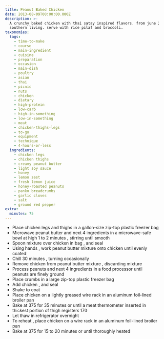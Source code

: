 ```yaml
---
title: Peanut Baked Chicken
date: 2013-08-09T00:00:00.000Z
description: >-
  A crunchy baked chicken with thai satay inspired flavors. from june 2007
  southern living. serve with rice pilaf and broccoli.
taxonomies:
  tags:
    - time-to-make
    - course
    - main-ingredient
    - cuisine
    - preparation
    - occasion
    - main-dish
    - poultry
    - asian
    - thai
    - picnic
    - nuts
    - chicken
    - dietary
    - high-protein
    - low-carb
    - high-in-something
    - low-in-something
    - meat
    - chicken-thighs-legs
    - to-go
    - equipment
    - technique
    - 4-hours-or-less
  ingredients:
    - chicken legs
    - chicken thighs
    - creamy peanut butter
    - light soy sauce
    - honey
    - lemon zest
    - fresh lemon juice
    - honey-roasted peanuts
    - panko breadcrumbs
    - garlic cloves
    - salt
    - ground red pepper
extra:
  minutes: 75
---
```

 - Place chicken legs and thighs in a gallon-size zip-top plastic freezer bag
 - Microwave peanut butter and next 4 ingredients in a microwave-safe bowl at high 1 to 2 minutes , stirring until smooth
 - Spoon mixture over chicken in bag , and seal
 - Using hands , work peanut butter mixture onto chicken until evenly coated
 - Chill 30 minutes , turning occasionally
 - Remove chicken from peanut butter mixture , discarding mixture
 - Process peanuts and next 4 ingredients in a food processor until peanuts are finely ground
 - Place crumbs in a large zip-top plastic freezer bag
 - Add chicken , and seal
 - Shake to coat
 - Place chicken on a lightly greased wire rack in an aluminum foil-lined broiler pan
 - Bake at 375 for 35 minutes or until a meat thermometer inserted in thickest portion of thigh registers 170
 - Let thaw in refrigerator overnight
 - To reheat , place chicken on a wire rack in an aluminum foil-lined broiler pan
 - Bake at 375 for 15 to 20 minutes or until thoroughly heated
